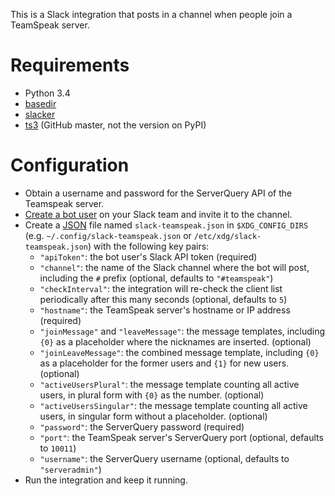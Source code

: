 This is a Slack integration that posts in a channel when people join a TeamSpeak server.

# Requirements

* Python 3.4
* [basedir](https://github.com/fenhl/python-xdg-basedir)
* [slacker](https://pypi.python.org/pypi/slacker)
* [ts3](https://github.com/nikdoof/python-ts3) (GitHub master, not the version on PyPI)

# Configuration

* Obtain a username and password for the ServerQuery API of the Teamspeak server.
* [Create a bot user](https://my.slack.com/apps/A0F7YS25R-bots) on your Slack team and invite it to the channel.
* Create a [JSON](http://json.org/) file named `slack-teamspeak.json` in `$XDG_CONFIG_DIRS` (e.g. `~/.config/slack-teamspeak.json` or `/etc/xdg/slack-teamspeak.json`) with the following key pairs:
    * `"apiToken"`: the bot user's Slack API token (required)
    * `"channel"`: the name of the Slack channel where the bot will post, including the `#` prefix (optional, defaults to `"#teamspeak"`)
    * `"checkInterval"`: the integration will re-check the client list periodically after this many seconds (optional, defaults to `5`)
    * `"hostname"`: the TeamSpeak server's hostname or IP address (required)
    * `"joinMessage"` and `"leaveMessage"`: the message templates, including `{0}` as a placeholder where the nicknames are inserted. (optional)
    * `"joinLeaveMessage"`: the combined message template, including `{0}` as a placeholder for the former users and `{1}` for new users. (optional)
    * `"activeUsersPlural"`: the message template counting all active users, in plural form with `{0}` as the number. (optional)
    * `"activeUsersSingular"`: the message template counting all active users, in singular form without a placeholder. (optional)
    * `"password"`: the ServerQuery password (required)
    * `"port"`: the TeamSpeak server's ServerQuery port (optional, defaults to `10011`)
    * `"username"`: the ServerQuery username (optional, defaults to `"serveradmin"`)
* Run the integration and keep it running.
